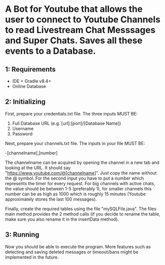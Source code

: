 # A Bot for Youtube that allows the user to connect to Youtube Channels to read Livestream Chat Messsages and Super Chats. Saves all these events to a Database.


## 1: Requirements

- IDE + Gradle v8.4+
- Online Database


## 2: Initializing

First, prepare your credentials.txt file. The three inputs MUST BE:
1. Full Database URL (e.g. [url]:[port]/[Database Name])
2. Username
3. Password

Next, prepare your channels.txt file. The inputs in your file MUST BE:

-[channelname],[number]

The channelname can be acquired by opening the channel in a new tab and looking at the URL. It should say "https://www.youtube.com/@[channelname]". Just copy the name without the @ symbol. For the second input you have to put a number which represents the timer
for every request. For big channels with active chats, the value should be between 1-5 (preferably 1), for smaller channels this number can be as high as 1000 which is roughly 15 minutes (Youtube approximately stores the last 100 messages).



Finally, create the required tables using the file "mySQLFile.java". The files main method provides the 2 method calls (if you decide to rename the table, make sure you also rename it in the insertData method).


## 3: Running

Now you should be able to execute the program. More features such as detecting and saving deleted messages or timeout/bans might be implemented in the future.
